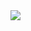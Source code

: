 <img align="right" src="https://github-readme-stats.vercel.app/api?username=chocookie7&show_icons=true&icon_color=CE1D2D&text_color=718096&bg_color=ffffff&hide_title=true" />
